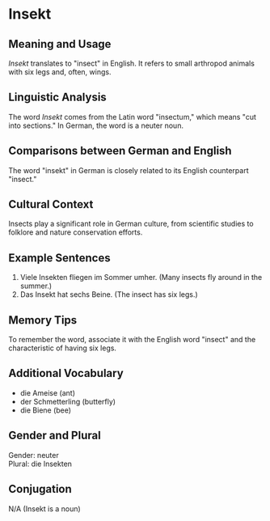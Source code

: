 # Insekt
## Meaning and Usage
*Insekt* translates to "insect" in English. It refers to small arthropod animals with six legs and, often, wings.
## Linguistic Analysis
The word *Insekt* comes from the Latin word "insectum," which means "cut into sections." In German, the word is a neuter noun.
## Comparisons between German and English
The word "insekt" in German is closely related to its English counterpart "insect."
## Cultural Context
Insects play a significant role in German culture, from scientific studies to folklore and nature conservation efforts.
## Example Sentences
1. Viele Insekten fliegen im Sommer umher. (Many insects fly around in the summer.)
2. Das Insekt hat sechs Beine. (The insect has six legs.)
## Memory Tips
To remember the word, associate it with the English word "insect" and the characteristic of having six legs.
## Additional Vocabulary
- die Ameise (ant)
- der Schmetterling (butterfly)
- die Biene (bee)
## Gender and Plural
Gender: neuter  
Plural: die Insekten
## Conjugation
N/A (Insekt is a noun)